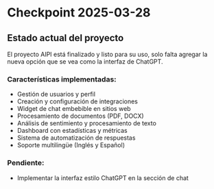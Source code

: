 # Checkpoint 2025-03-28

## Estado actual del proyecto

El proyecto AIPI está finalizado y listo para su uso, solo falta agregar la nueva opción que se vea como la interfaz de ChatGPT.

### Características implementadas:
- Gestión de usuarios y perfil
- Creación y configuración de integraciones
- Widget de chat embebible en sitios web
- Procesamiento de documentos (PDF, DOCX)
- Análisis de sentimiento y procesamiento de texto
- Dashboard con estadísticas y métricas
- Sistema de automatización de respuestas
- Soporte multilingüe (Inglés y Español)

### Pendiente:
- Implementar la interfaz estilo ChatGPT en la sección de chat